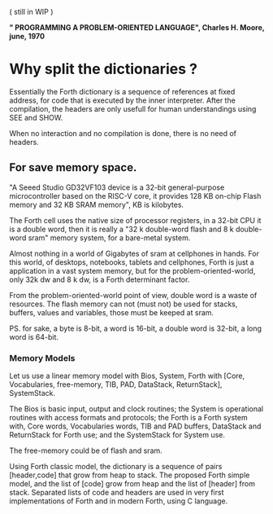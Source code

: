 ( still in WIP )

__" PROGRAMMING A PROBLEM-ORIENTED LANGUAGE", Charles H. Moore, june, 1970__

# Why split the dictionaries ?

Essentially the Forth dictionary is a sequence of references at fixed address, for code that is executed by the inner interpreter. After the compilation, the headers are only usefull for human understandings using SEE and SHOW.

When no interaction and no compilation is done, there is no need of headers. 

## For save memory space. 

"A Seeed Studio GD32VF103 device is a 32-bit general-purpose microcontroller based on the RISC-V core, it provides 128 KB on-chip Flash memory and 32 KB SRAM memory", KB is kilobytes. 

The Forth cell uses the native size of processor registers, in a 32-bit CPU it is a double word, then it is really a "32 k double-word flash and 8 k double-word sram" memory system, for a bare-metal system. 

Almost nothing in a world of Gigabytes of sram at cellphones in hands. For this world, of desktops, notebooks, tablets and cellphones, Forth is just a application in a vast system memory, but for the problem-oriented-world, only 32k dw and 8 k dw, is a Forth determinant factor.

From the problem-oriented-world point of view, double word is a waste of resources. The flash memory can not (must not) be used for stacks, buffers, values and variables, those must be keeped at sram.

PS. for sake, a byte is 8-bit, a word is 16-bit, a double word is 32-bit, a long word is 64-bit.

### Memory Models

Let us use a linear memory model with Bios, System, Forth with \[Core, Vocabularies, free-memory, TIB, PAD, DataStack, ReturnStack], SystemStack. 

The Bios is basic input, output and clock routines; the System is operational routines with access formats and protocols; the Forth is a Forth system with, Core words, Vocabularies words, TIB and PAD buffers, DataStack and ReturnStack for Forth use; and the SystemStack for System use.

The free-memory could be of flash and sram. 

Using Forth classic model, the dictionary is a sequence of pairs \[header,code] that grow from heap to stack. The proposed Forth simple model, and the list of \[code] grow from heap and the list of \[header] from stack. Separated lists of code and headers are used in very first implementations of Forth and in modern Forth, using C language.

